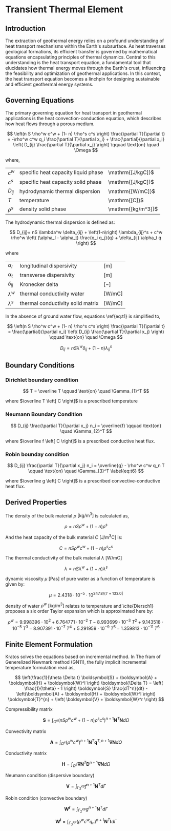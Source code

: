 # Transient Thermal Element

## Introduction
The extraction of geothermal energy relies on a profound understanding of heat transport mechanisms within the Earth's subsurface. As heat traverses geological formations, its efficient transfer is governed by mathematical equations encapsulating principles of thermal dynamics. Central to this understanding is the heat transport equation, a fundamental tool that elucidates how thermal energy moves through the Earth's crust, influencing the feasibility and optimization of geothermal applications. In this context, the heat transport equation becomes a linchpin for designing sustainable and efficient geothermal energy systems.

## Governing Equations
The primary governing equation for heat transport in geothermal applications is the heat convection-conduction equation, which describes how heat flows through a porous medium. 

$$ \left(n S \rho^w c^w + (1- n) \rho^s c^s \right) \frac{\partial T}{\partial t} = -\rho^w c^w q_i \frac{\partial T}{\partial x_i} + \frac{\partial}{\partial x_i} \left( D_{ij} \frac{\partial T}{\partial x_j} \right) \qquad \text{on} \quad \Omega $$

where,

<style>
td, th {
   border: none!important;
}
</style>

||||
|----------|-------------------------------------|--------------------|
| $c^w$    | specific heat capacity liquid phase | \mathrm{[J/kgC]}$  |
| $c^s$    | specific heat capacity solid phase  | \mathrm{[J/kgC]}$  |
| $D_{ij}$ | hydrodynamic thermal dispersion 	 | \mathrm{[W/mC]}$   |
| $T$      | temperature 						 | \mathrm{[C]}$      |
| $\rho^s$ | density solid phase 				 | \mathrm{[kg/m^3]}$ |


The hydrodynamic thermal dispersion is defined as:

$$ D_{ij}= nS \lambda^w \delta_{ij} + \left(1-n\right) \lambda_{ij}^s + c^w \rho^w \left( (\alpha_l - \alpha_t) \frac{q_i q_j}{q} + \delta_{ij} \alpha_t q \right) $$

where

||||
|:---           |:---                               |:---               |
| $\alpha_l$    | longitudinal dispersivity         | $\mathrm{[m]}$    |
| $\alpha_t$    | transverse dispersivity           | $\mathrm{[m]}$    |
| $\delta_{ij}$ | Kronecker delta                   | $\mathrm{[-]}$    |
| $\lambda^w$   | thermal conductivity water        | $\mathrm{[W/mC]}$ |
| $\lambda^s$   | thermal conductivity solid matrix | $\mathrm{[W/mC]}$ |

In the absence of ground water flow, equations \ref{eq:t1} is simplified to,

$$ \left(n S \rho^w c^w + (1- n) \rho^s c^s \right) \frac{\partial T}{\partial t} = \frac{\partial}{\partial x_i} \left( D_{ij} \frac{\partial T}{\partial x_j} \right) \qquad \text{on} \quad \Omega $$

$$ D_{ij}= nS \lambda^w \delta_{ij} + \left(1-n\right) \lambda_{ij}^s $$

## Boundary Conditions

### Dirichlet boundary condition
$$ T = \overline T \qquad \text{on} \quad \Gamma_{1}^T $$

where $\overline T \left[ C \right]$  is a prescribed temperature 

### Neumann Boundary Condition
$$ D_{ij} \frac{\partial T}{\partial x_j} n_i = \overline{f} \qquad \text{on} \quad \Gamma_{2}^T $$

where $\overline f \left[ C \right]$ is a prescribed conductive heat flux.

### Robin bounday condition
$$ D_{ij} \frac{\partial T}{\partial x_j} n_i = \overline{g} -  \rho^w c^w q_n T \qquad \text{on} \quad \Gamma_{3}^T \label{eq:t6} $$

where $\overline g \left[ C \right]$ is a prescribed convective-conductive heat flux.


## Derived Properties

The density of the bulk material $\rho$ $\mathrm{\left[ kg/m^3 \right]}$ is calculated as,

$$ \rho = n S \rho^w + \left( 1 - n \right) \rho^s $$

And the heat capacity of the bulk material $C$ $\mathrm{\left[ J/m^3 C \right]}$ is:

$$ C = n S \rho^w c^w + \left( 1 - n \right) \rho^s c^s $$

The thermal conductivity of the bulk material $\lambda$ $\mathrm{\left[ W/mC \right]}$

$$ \lambda = n S \lambda^w + \left( 1 - n \right) \lambda^s $$

dynamic viscosity  $\mu$ $[\mathrm {Pas}$] of pure water as a function of temperature is given by:

$$ \mu = 2.4318 \cdot 10^{-5} \cdot 10^{{247.8} / {\left(T+133.0\right]}} $$

density of water $\rho^w$ $[\mathrm {kg/m^3}]$ relates to temperature and \cite{Diersch1} proposes a six order Taylor expansion which is approximated here by:

$$ \rho^w = 9.998396 \cdot 10^2 + 6.764771  \cdot 10^{-2} \; T - 8.993699  \cdot 10^{-3} \; T^2 + 9.143518 \cdot 10^{-5} \; T^3 - 8.907391 \cdot 10^{-7} \; T^4 + 5.291959  \cdot 10^{-9} \; T^5 - 1.359813  \cdot 10^{-11} \; T^6 $$



## Finite Element Formulation

Kratos solves the equations based on incremental method. In The fram of Generelized Newmark method (GN11), the fully implicit incremental temperature formulation read as,

$$ \left(\frac{1}{\theta \Delta t} \boldsymbol{S} + \boldsymbol{A} + \boldsymbol{H} + \boldsymbol{W}^l  \right) \boldsymbol{\Delta T} = \left( \frac{1}{\theta} - 1 \right) \boldsymbol{S} \frac{dT^n}{dt} - \left(\boldsymbol{A} + \boldsymbol{H} + \boldsymbol{W}^l \right) \boldsymbol{T}^{n} + \left( \boldsymbol{V} + \boldsymbol{W}^r \right) $$

Compressibility matrix 

$$
	\boldsymbol{S} = \int_{\Omega^e} \left( n S \rho^w c^w + \left(1-n\right) \rho^s c^s \right)^{n+1} \boldsymbol{N}^T  \boldsymbol{N} d \Omega
	\label{eq:t16} 
$$

Convectivity matrix

$$
	\boldsymbol{A} = \int_{\Omega^e} \left(\rho^w c^w\right)^{n+1}  \boldsymbol{N}^T \boldsymbol{q}^{T,n+1} \boldsymbol{\nabla N}   d \Omega
	\label{eq:t18}
$$

Conductivity matrix

$$
	\boldsymbol{H} = \int_{\Omega^e} \boldsymbol{\nabla N}^T \boldsymbol{D}^{n+1} \boldsymbol{\nabla N} d \Omega 
	\label{eq:t17}
$$

Neumann condition (dispersive boundary)

$$
	\boldsymbol{V} = \int_{\Gamma_2^{ep}}  f^{n+1} \boldsymbol{N}^T  d \Gamma 
	\label{eq:t19}
$$

Robin condition (convective boundary)

$$ \boldsymbol{W^r} = \int_{\Gamma_2^{ep}}  g^{n+1} \boldsymbol{N}^T  d \Gamma $$

$$ \boldsymbol{W^l} = \int_{\Gamma_3^{ep}}  \left( \rho^w c^w q_n \right)^{n+1} \boldsymbol{N}^T \boldsymbol{I} d \Gamma $$